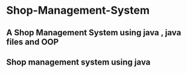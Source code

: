 # Shop-Management-System
## A Shop Management System using java , java files and OOP
## Shop management system using java

